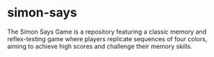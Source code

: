 # simon-says
The Simon Says Game is a repository featuring a classic memory and reflex-testing game where players replicate sequences of four colors, aiming to achieve high scores and challenge their memory skills.
